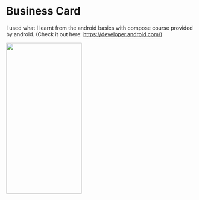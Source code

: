 # Business Card
I used what I learnt from the android basics with compose course provided by android. (Check it out here: https://developer.android.com/)

<img src="[https://camo.githubusercontent.com/...](https://github.com/user-attachments/assets/f38698a5-2c51-4bb8-a926-e6fef770ef1e)" data-canonical-src="https://gyazo.com/eb5c5741b6a9a16c692170a41a49c858.png" width="200" height="400" />
